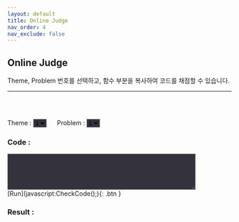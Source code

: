 ```yaml
---
layout: default
title: Online Judge
nav_order: 4
nav_exclude: false
---
```

<head>
    <link rel="stylesheet" href="https://pyscript.net/alpha/pyscript.css" />
    <script defer src="https://pyscript.net/unstable/pyscript.js"></script>
</head>

## Online Judge

Theme, Problem 번호를 선택하고, 함수 부분을 복사하여 코드를 채점할 수 있습니다.         

- - -

<br>
<br>

<script>
    const test_table = [
        /*Themes*/
        [ `test`, ],
        [ `average`, `slope`, `solve`, 'time2second', 'sum', 'second2time', 'oddSum', 'round' ]
    ];

    function SetTheme() {
        var html = "";
        for(var i = 1; i <= test_table.length; i++){
            html += "<option>" + String(i) + "</option>\n";
        }
        document.getElementById("theme").innerHTML = html;
    }

    function SetProblem() {
        var theme = document.getElementById('theme').value - 1;

        html = "";
        for(var i = 1; i <= test_table[theme].length; i++){
            html += "<option>" + String(i) + "</option>\n";
        }
        document.getElementById("problem").innerHTML = html;
    }

    async function FetchText(path) {
        let response = await fetch(path);
        if (response.status === 200) {
            let data = await response.text();
            return data;
        }
    }

    async function CheckCode() {
        var theme = document.getElementById('theme').value - 1;
        var problem = document.getElementById('problem').value - 1;
        var check_function = test_table[theme][problem];
        var check_code = await FetchText('https://opencs-ksa.github.io/python/theme' + theme.toString() + '/P' + problem.toString() + '.py');

        var code = document.getElementById('code').value;
        document.getElementById("out").innerHTML = ``;
        if(code.includes("print")) {
            alert("print 구문을 제외하고 넣으세요.");
        }
        else if (!code.includes(check_function)) {
            alert(check_function + " 함수를 포함하고 있지 않습니다.");
        }
        else {
            document.getElementById("result").innerHTML = `<py-script output="out">` + code + "\n\n" + check_code + `</py-script>`;
        }
    }
</script>

Theme : 
<select id = 'theme' onclick="SetProblem()" style="background-color:#34333d"><option>1</option></select>
&nbsp;&nbsp;&nbsp;&nbsp;
Problem : 
<select id = 'problem' style="background-color:#34333d"><option>1</option></select>

### Code :
<textarea id='code' name="code" rows="5" cols="50" style="background-color:#34333d"></textarea>
<br>
[Run](javascript:CheckCode();){: .btn }

<h3> Result : </h3>
<div id='result'></div>
<h3 id="out"></h3>

<br>
<br>
<br>

<script>
    SetTheme();
    SetProblem();
</script>